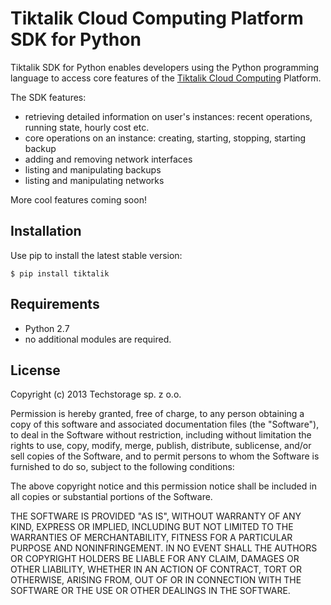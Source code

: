 # Tiktalik Cloud Computing Platform SDK for Python

Tiktalik SDK for Python enables developers using the Python programming
language to access core features of the [Tiktalik Cloud Computing](http://www.tiktalik.com) Platform.

The SDK features:

 * retrieving detailed information on user's instances: recent operations,
   running state, hourly cost etc.
 * core operations on an instance: creating, starting, stopping, starting backup
 * adding and removing network interfaces
 * listing and manipulating backups
 * listing and manipulating networks
 
 More cool features coming soon!

## Installation

Use pip to install the latest stable version:

`$ pip install tiktalik`

## Requirements

 * Python 2.7
 * no additional modules are required.

## License

Copyright (c) 2013 Techstorage sp. z o.o.

Permission is hereby granted, free of charge, to any person obtaining a copy of 
this software and associated documentation files (the "Software"), to deal in 
the Software without restriction, including without limitation the rights to 
use, copy, modify, merge, publish, distribute, sublicense, and/or sell copies of 
the Software, and to permit persons to whom the Software is furnished to do so, 
subject to the following conditions:

The above copyright notice and this permission notice shall be included in all 
copies or substantial portions of the Software.

THE SOFTWARE IS PROVIDED "AS IS", WITHOUT WARRANTY OF ANY KIND, EXPRESS OR 
IMPLIED, INCLUDING BUT NOT LIMITED TO THE WARRANTIES OF MERCHANTABILITY, FITNESS 
FOR A PARTICULAR PURPOSE AND NONINFRINGEMENT. IN NO EVENT SHALL THE AUTHORS OR 
COPYRIGHT HOLDERS BE LIABLE FOR ANY CLAIM, DAMAGES OR OTHER LIABILITY, WHETHER 
IN AN ACTION OF CONTRACT, TORT OR OTHERWISE, ARISING FROM, OUT OF OR IN 
CONNECTION WITH THE SOFTWARE OR THE USE OR OTHER DEALINGS IN THE SOFTWARE.
